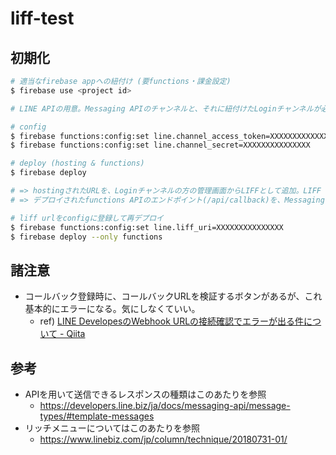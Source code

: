 # liff-test

## 初期化

```sh
# 適当なfirebase appへの紐付け (要functions・課金設定)
$ firebase use <project id>

# LINE APIの用意。Messaging APIのチャンネルと、それに紐付けたLoginチャンネルが必要

# config
$ firebase functions:config:set line.channel_access_token=XXXXXXXXXXXXX
$ firebase functions:config:set line.channel_secret=XXXXXXXXXXXXXXX

# deploy (hosting & functions)
$ firebase deploy

# => hostingされたURLを、Loginチャンネルの方の管理画面からLIFFとして追加。LIFF URLを控えておく
# => デプロイされたfunctions APIのエンドポイント(/api/callback)を、Messaging APIのチャンネルのコールバックに登録

# liff urlをconfigに登録して再デプロイ
$ firebase functions:config:set line.liff_uri=XXXXXXXXXXXXXXX
$ firebase deploy --only functions
```

## 諸注意

* コールバック登録時に、コールバックURLを検証するボタンがあるが、これ基本的にエラーになる。気にしなくていい。
    * ref) [LINE DevelopesのWebhook URLの接続確認でエラーが出る件について - Qiita](https://qiita.com/q_masa/items/c9db3e8396fb62cc64ed)

## 参考

* APIを用いて送信できるレスポンスの種類はこのあたりを参照
    * https://developers.line.biz/ja/docs/messaging-api/message-types/#template-messages
* リッチメニューについてはこのあたりを参照
    * https://www.linebiz.com/jp/column/technique/20180731-01/